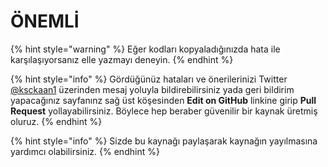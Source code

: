 # ÖNEMLİ

{% hint style="warning" %}
Eğer kodları kopyaladığınızda hata ile karşılaşıyorsanız elle yazmayı deneyin.
{% endhint %}

{% hint style="info" %}
Gördüğünüz hataları ve önerilerinizi Twitter [@ksckaan1](http://twitter.com/ksckaan1) üzerinden mesaj yoluyla bildirebilirsiniz yada geri bildirim yapacağınız sayfanınz sağ üst köşesinden **Edit on GitHub** linkine girip **Pull Request** yollayabilirsiniz. Böylece hep beraber güvenilir bir kaynak üretmiş oluruz.
{% endhint %}

{% hint style="info" %}
Sizde bu kaynağı paylaşarak kaynağın yayılmasına yardımcı olabilirsiniz.
{% endhint %}

